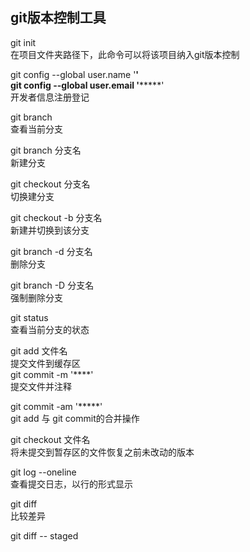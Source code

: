 ## git版本控制工具
git init<br/>
在项目文件夹路径下，此命令可以将该项目纳入git版本控制

git config --global user.name '****'<br/>
git config --global user.email '*********'<br/>
开发者信息注册登记

git branch<br/>
查看当前分支

git branch 分支名<br/>
新建分支

git checkout 分支名<br/>
切换建分支

git checkout -b 分支名<br/>
新建并切换到该分支

git branch -d 分支名<br/>
删除分支

git branch -D 分支名<br/>
强制删除分支

git status<br/>
查看当前分支的状态

git add 文件名<br/>
提交文件到缓存区<br>
git commit -m '****'<br/>
提交文件并注释

git commit -am '*****'<br/>
git add 与 git commit的合并操作

git checkout 文件名<br/>
将未提交到暂存区的文件恢复之前未改动的版本

git log --oneline<br/>
查看提交日志，以行的形式显示

git diff<br/>
比较差异

git diff -- staged
